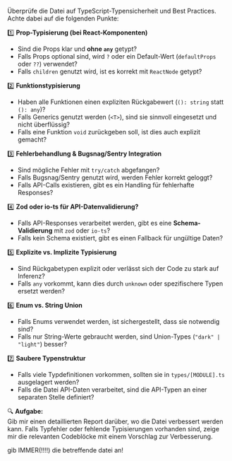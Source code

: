 Überprüfe die Datei auf TypeScript-Typensicherheit und Best Practices. Achte dabei auf die folgenden Punkte:

1️⃣ **Prop-Typisierung (bei React-Komponenten)**

- Sind die Props klar und **ohne `any`** getypt?
- Falls Props optional sind, wird `?` oder ein Default-Wert (`defaultProps` oder `??`) verwendet?
- Falls `children` genutzt wird, ist es korrekt mit `ReactNode` getypt?

2️⃣ **Funktionstypisierung**

- Haben alle Funktionen einen expliziten Rückgabewert (`(): string` statt `(): any`)?
- Falls Generics genutzt werden (`<T>`), sind sie sinnvoll eingesetzt und nicht überflüssig?
- Falls eine Funktion `void` zurückgeben soll, ist dies auch explizit gemacht?

3️⃣ **Fehlerbehandlung & Bugsnag/Sentry Integration**

- Sind mögliche Fehler mit `try/catch` abgefangen?
- Falls Bugsnag/Sentry genutzt wird, werden Fehler korrekt geloggt?
- Falls API-Calls existieren, gibt es ein Handling für fehlerhafte Responses?

4️⃣ **Zod oder io-ts für API-Datenvalidierung?**

- Falls API-Responses verarbeitet werden, gibt es eine **Schema-Validierung** mit `zod` oder `io-ts`?
- Falls kein Schema existiert, gibt es einen Fallback für ungültige Daten?

5️⃣ **Explizite vs. Implizite Typisierung**

- Sind Rückgabetypen explizit oder verlässt sich der Code zu stark auf Inferenz?
- Falls `any` vorkommt, kann dies durch `unknown` oder spezifischere Typen ersetzt werden?

6️⃣ **Enum vs. String Union**

- Falls Enums verwendet werden, ist sichergestellt, dass sie notwendig sind?
- Falls nur String-Werte gebraucht werden, sind Union-Types (`"dark" | "light"`) besser?

7️⃣ **Saubere Typenstruktur**

- Falls viele Typdefinitionen vorkommen, sollten sie in `types/[MODULE].ts` ausgelagert werden?
- Falls die Datei API-Daten verarbeitet, sind die API-Typen an einer separaten Stelle definiert?

🔍 **Aufgabe:**  
Gib mir einen detaillierten Report darüber, wo die Datei verbessert werden kann. Falls Typfehler oder fehlende Typisierungen vorhanden sind, zeige mir die relevanten Codeblöcke mit einem Vorschlag zur Verbesserung.

gib IMMER(!!!!) die betreffende datei an!
